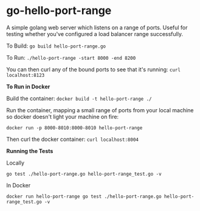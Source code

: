 # go-hello-port-range
A simple golang web server which listens on a range of ports. Useful for testing whether you've configured a load balancer range successfully.

To Build: `go build hello-port-range.go`

To Run: `./hello-port-range -start 8000 -end 8200`

You can then curl any of the bound ports to see that it's running: `curl localhost:8123`

**To Run in Docker**

Build the container: `docker build -t hello-port-range ./`

Run the container, mapping a small range of ports from your local machine so docker doesn't light your machine on fire:

`docker run -p 8000-8010:8000-8010 hello-port-range`

Then curl the docker container: `curl localhost:8004`

**Running the Tests**

Locally

`go test ./hello-port-range.go hello-port-range_test.go -v`

In Docker

`docker run hello-port-range go test ./hello-port-range.go hello-port-range_test.go -v`
